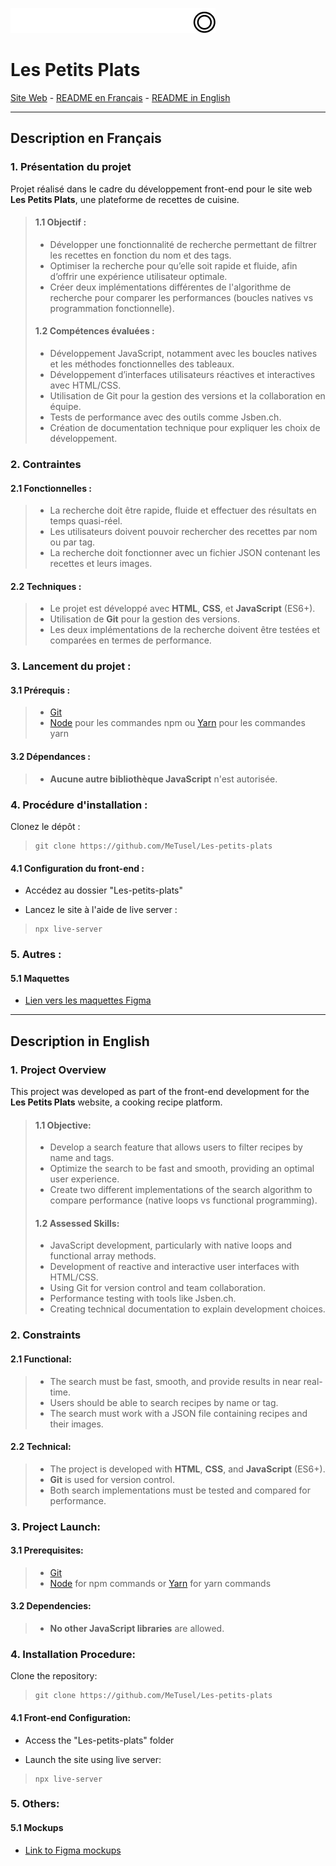 ![Les Petits Plats](assets/logo-petits-plats.png)

# Les Petits Plats

[Site Web](https://metusel.github.io/Les-petits-plats/) - <a href="#description-en-français">README en Français</a> - <a href="#description-in-english">README in English</a>

---

## Description en Français

### 1. Présentation du projet

Projet réalisé dans le cadre du développement front-end pour le site web **Les Petits Plats**, une plateforme de recettes de cuisine.

> #### 1.1 Objectif :
>
> - Développer une fonctionnalité de recherche permettant de filtrer les recettes en fonction du nom et des tags.
> - Optimiser la recherche pour qu’elle soit rapide et fluide, afin d’offrir une expérience utilisateur optimale.
> - Créer deux implémentations différentes de l'algorithme de recherche pour comparer les performances (boucles natives vs programmation fonctionnelle).
>
> #### 1.2 Compétences évaluées :
>
> - Développement JavaScript, notamment avec les boucles natives et les méthodes fonctionnelles des tableaux.
> - Développement d’interfaces utilisateurs réactives et interactives avec HTML/CSS.
> - Utilisation de Git pour la gestion des versions et la collaboration en équipe.
> - Tests de performance avec des outils comme Jsben.ch.
> - Création de documentation technique pour expliquer les choix de développement.

### 2. Contraintes

#### 2.1 Fonctionnelles :
> - La recherche doit être rapide, fluide et effectuer des résultats en temps quasi-réel.
> - Les utilisateurs doivent pouvoir rechercher des recettes par nom ou par tag.
> - La recherche doit fonctionner avec un fichier JSON contenant les recettes et leurs images.

#### 2.2 Techniques :
> - Le projet est développé avec **HTML**, **CSS**, et **JavaScript** (ES6+).
> - Utilisation de **Git** pour la gestion des versions.
> - Les deux implémentations de la recherche doivent être testées et comparées en termes de performance.

### 3. Lancement du projet :

#### 3.1 Prérequis :
> - [Git](https://git-scm.com)
> - [Node](https://nodejs.org/en/) pour les commandes npm ou [Yarn](https://yarnpkg.com/) pour les commandes yarn

#### 3.2 Dépendances :
> - **Aucune autre bibliothèque JavaScript** n'est autorisée.

### 4. Procédure d'installation :

Clonez le dépôt :

>     git clone https://github.com/MeTusel/Les-petits-plats

#### 4.1 Configuration du front-end :

- Accédez au dossier "Les-petits-plats"

- Lancez le site à l'aide de live server :

>     npx live-server

### 5. Autres :

#### 5.1 Maquettes

- [Lien vers les maquettes Figma](https://www.figma.com/design/LY5VQTAqnrAf0bWObOBrt8/Les-petits-plats---Maquette-2.0?node-id=0-1&p=f)

---

## Description in English

### 1. Project Overview

This project was developed as part of the front-end development for the **Les Petits Plats** website, a cooking recipe platform.

> #### 1.1 Objective:
>
> - Develop a search feature that allows users to filter recipes by name and tags.
> - Optimize the search to be fast and smooth, providing an optimal user experience.
> - Create two different implementations of the search algorithm to compare performance (native loops vs functional programming).
>
> #### 1.2 Assessed Skills:
>
> - JavaScript development, particularly with native loops and functional array methods.
> - Development of reactive and interactive user interfaces with HTML/CSS.
> - Using Git for version control and team collaboration.
> - Performance testing with tools like Jsben.ch.
> - Creating technical documentation to explain development choices.

### 2. Constraints

#### 2.1 Functional:
> - The search must be fast, smooth, and provide results in near real-time.
> - Users should be able to search recipes by name or tag.
> - The search must work with a JSON file containing recipes and their images.

#### 2.2 Technical:
> - The project is developed with **HTML**, **CSS**, and **JavaScript** (ES6+).
> - **Git** is used for version control.
> - Both search implementations must be tested and compared for performance.

### 3. Project Launch:

#### 3.1 Prerequisites:
> - [Git](https://git-scm.com)
> - [Node](https://nodejs.org/en/) for npm commands or [Yarn](https://yarnpkg.com/) for yarn commands

#### 3.2 Dependencies:
> - **No other JavaScript libraries** are allowed.

### 4. Installation Procedure:

Clone the repository:

>     git clone https://github.com/MeTusel/Les-petits-plats

#### 4.1 Front-end Configuration:

- Access the "Les-petits-plats" folder

- Launch the site using live server:

>     npx live-server

### 5. Others:

#### 5.1 Mockups

- [Link to Figma mockups](https://www.figma.com/design/LY5VQTAqnrAf0bWObOBrt8/Les-petits-plats---Maquette-2.0?node-id=0-1&p=f)


